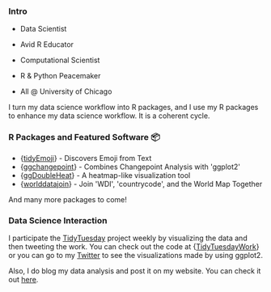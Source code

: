 ### Intro

- Data Scientist 

- Avid R Educator 

- Computational Scientist

- R & Python Peacemaker

- All @ University of Chicago

I turn my data science workflow into R packages, and I use my R packages to enhance my data science workflow. It is a coherent cycle. 

### R Packages and Featured Software 📦

- {[tidyEmoji](https://github.com/PursuitOfDataScience/tidyEmoji)} - Discovers Emoji from Text
- {[ggchangepoint](https://github.com/PursuitOfDataScience/ggchangepoint)} - Combines Changepoint Analysis with 'ggplot2'
- {[ggDoubleHeat](https://github.com/PursuitOfDataScience/ggDoubleHeat)} - A heatmap-like visualization tool
- {[worlddatajoin](https://github.com/PursuitOfDataScience/worlddatajoin)} - Join 'WDI', 'countrycode', and the World Map Together

And many more packages to come!

### Data Science Interaction

I participate the [TidyTuesday](https://github.com/rfordatascience/tidytuesday) project weekly by visualizing the data and then tweeting
the work. You can check out the code at {[TidyTuesdayWork](https://github.com/PursuitOfDataScience/TidyTuesdayWork)} or you can 
go to my [Twitter](https://twitter.com/PursuitOfDS) to see the visualizations made by using ggplot2. 

Also, I do blog my data analysis and post it on my website. You can check it out [here](https://youzhi.netlify.app/).
